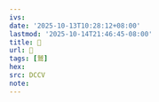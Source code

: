 ```yaml
---
ivs:
date: '2025-10-13T10:28:12+08:00'
lastmod: '2025-10-14T21:46:45-08:00'
title: 􃹴
url: 􃹴
tags: [鷲]
hex: 
src: DCCV
note:
---
```

